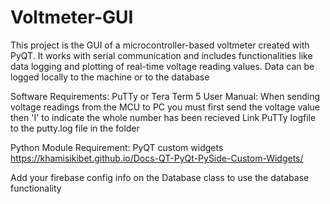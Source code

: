 
# Voltmeter-GUI
This project is the GUI of a microcontroller-based voltmeter created with PyQT. It works with serial communication and includes functionalities like data logging and plotting of real-time voltage reading values. Data can be logged locally to the machine or to the database

Software Requirements:
PuTTy or Tera Term 5
User Manual:
When sending voltage readings from the MCU to PC you must first send the voltage value then 'I' to indicate the whole number has been recieved
Link PuTTy logfile to the putty.log file in the folder

Python Module Requirement:
PyQT custom widgets https://khamisikibet.github.io/Docs-QT-PyQt-PySide-Custom-Widgets/

Add your firebase config info on the Database class to use the database functionality

